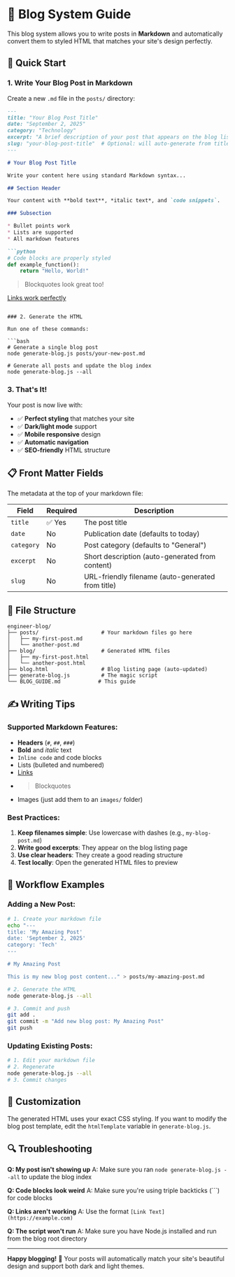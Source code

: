 # 📝 Blog System Guide

This blog system allows you to write posts in **Markdown** and automatically convert them to styled HTML that matches your site's design perfectly.

## 🚀 Quick Start

### 1. Write Your Blog Post in Markdown

Create a new `.md` file in the `posts/` directory:

```markdown
---
title: "Your Blog Post Title"
date: "September 2, 2025"
category: "Technology"
excerpt: "A brief description of your post that appears on the blog listing page."
slug: "your-blog-post-title"  # Optional: will auto-generate from title
---

# Your Blog Post Title

Write your content here using standard Markdown syntax...

## Section Header

Your content with **bold text**, *italic text*, and `code snippets`.

### Subsection

* Bullet points work
* Lists are supported
* All markdown features

```python
# Code blocks are properly styled
def example_function():
    return "Hello, World!"
```

> Blockquotes look great too!

[Links work perfectly](https://example.com)
```

### 2. Generate the HTML

Run one of these commands:

```bash
# Generate a single blog post
node generate-blog.js posts/your-new-post.md

# Generate all posts and update the blog index
node generate-blog.js --all
```

### 3. That's It! 

Your post is now live with:
- ✅ **Perfect styling** that matches your site
- ✅ **Dark/light mode** support  
- ✅ **Mobile responsive** design
- ✅ **Automatic navigation** 
- ✅ **SEO-friendly** HTML structure

## 📋 Front Matter Fields

The metadata at the top of your markdown file:

| Field | Required | Description |
|-------|----------|-------------|
| `title` | ✅ Yes | The post title |
| `date` | No | Publication date (defaults to today) |
| `category` | No | Post category (defaults to "General") |
| `excerpt` | No | Short description (auto-generated from content) |
| `slug` | No | URL-friendly filename (auto-generated from title) |

## 📁 File Structure

```
engineer-blog/
├── posts/                    # Your markdown files go here
│   ├── my-first-post.md
│   └── another-post.md
├── blog/                     # Generated HTML files
│   ├── my-first-post.html
│   └── another-post.html
├── blog.html                 # Blog listing page (auto-updated)
├── generate-blog.js          # The magic script
└── BLOG_GUIDE.md            # This guide
```

## ✍️ Writing Tips

### Supported Markdown Features:
- **Headers** (`#`, `##`, `###`)
- **Bold** and *italic* text
- `Inline code` and code blocks
- Lists (bulleted and numbered)
- [Links](https://example.com)
- > Blockquotes
- Images (just add them to an `images/` folder)

### Best Practices:
1. **Keep filenames simple**: Use lowercase with dashes (e.g., `my-blog-post.md`)
2. **Write good excerpts**: They appear on the blog listing page
3. **Use clear headers**: They create a good reading structure
4. **Test locally**: Open the generated HTML files to preview

## 🔄 Workflow Examples

### Adding a New Post:
```bash
# 1. Create your markdown file
echo "---
title: 'My Amazing Post'
date: 'September 2, 2025'
category: 'Tech'
---

# My Amazing Post

This is my new blog post content..." > posts/my-amazing-post.md

# 2. Generate the HTML
node generate-blog.js --all

# 3. Commit and push
git add .
git commit -m "Add new blog post: My Amazing Post"
git push
```

### Updating Existing Posts:
```bash
# 1. Edit your markdown file
# 2. Regenerate
node generate-blog.js --all
# 3. Commit changes
```

## 🎨 Customization

The generated HTML uses your exact CSS styling. If you want to modify the blog post template, edit the `htmlTemplate` variable in `generate-blog.js`.

## 🔍 Troubleshooting

**Q: My post isn't showing up**
A: Make sure you ran `node generate-blog.js --all` to update the blog index

**Q: Code blocks look weird**
A: Make sure you're using triple backticks (\`\`\`) for code blocks

**Q: Links aren't working**
A: Use the format `[Link Text](https://example.com)`

**Q: The script won't run**
A: Make sure you have Node.js installed and run from the blog root directory

---

**Happy blogging!** 🚀 Your posts will automatically match your site's beautiful design and support both dark and light themes.
